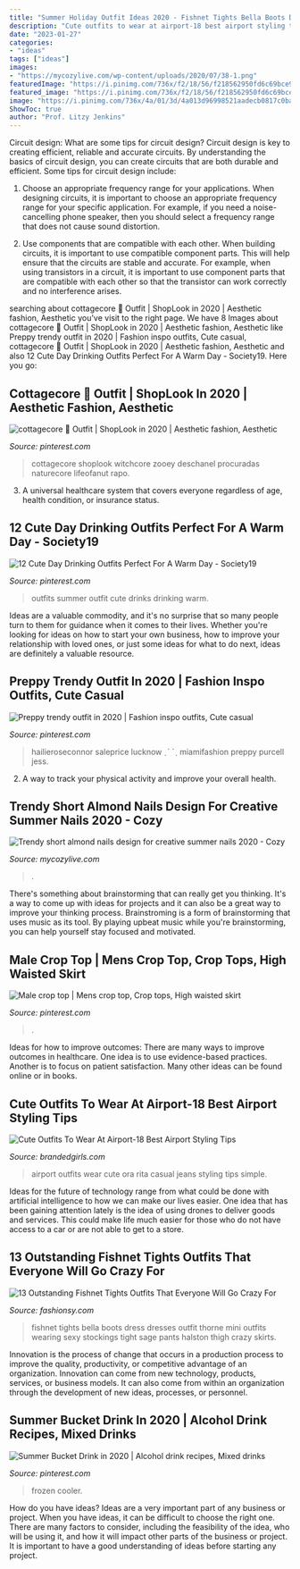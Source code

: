 ```yaml
---
title: "Summer Holiday Outfit Ideas 2020 - Fishnet Tights Bella Boots Dress Dresses Outfit Thorne Mini Outfits Wearing Sexy Stockings Tight Sage Pants Halston Thigh Crazy Skirts"
description: "Cute outfits to wear at airport-18 best airport styling tips"
date: "2023-01-27"
categories:
- "ideas"
tags: ["ideas"]
images:
- "https://mycozylive.com/wp-content/uploads/2020/07/38-1.png"
featuredImage: "https://i.pinimg.com/736x/f2/18/56/f218562950fd6c69bce9ff5851112dbb.jpg"
featured_image: "https://i.pinimg.com/736x/f2/18/56/f218562950fd6c69bce9ff5851112dbb.jpg"
image: "https://i.pinimg.com/736x/4a/01/3d/4a013d96998521aadecb0817c0ba2ea2.jpg"
ShowToc: true
author: "Prof. Litzy Jenkins"
---
```



Circuit design: What are some tips for circuit design?
Circuit design is key to creating efficient, reliable and accurate circuits. By understanding the basics of circuit design, you can create circuits that are both durable and efficient. Some tips for circuit design include:
1. Choose an appropriate frequency range for your applications. When designing circuits, it is important to choose an appropriate frequency range for your specific application. For example, if you need a noise-cancelling phone speaker, then you should select a frequency range that does not cause sound distortion.

2. Use components that are compatible with each other. When building circuits, it is important to use compatible component parts. This will help ensure that the circuits are stable and accurate. For example, when using transistors in a circuit, it is important to use component parts that are compatible with each other so that the transistor can work correctly and no interference arises.


	

		
searching about cottagecore 🦌 Outfit | ShopLook in 2020 | Aesthetic fashion, Aesthetic you've visit to the right page. We have 8 Images about cottagecore 🦌 Outfit | ShopLook in 2020 | Aesthetic fashion, Aesthetic like Preppy trendy outfit in 2020 | Fashion inspo outfits, Cute casual, cottagecore 🦌 Outfit | ShopLook in 2020 | Aesthetic fashion, Aesthetic and also 12 Cute Day Drinking Outfits Perfect For A Warm Day - Society19. Here you go:
		
    
## Cottagecore 🦌 Outfit | ShopLook In 2020 | Aesthetic Fashion, Aesthetic

<img loading=lazy src="https://i.pinimg.com/736x/b8/2e/d0/b82ed07dab958215168d63a6b8395eda.jpg" onerror="this.onerror=null;this.src='https://tse3.mm.bing.net/th?id=OIP.KlIL7a9ZI0ZS8PIZpOxLbgAAAA&amp;pid=15.1';" alt="cottagecore 🦌 Outfit | ShopLook in 2020 | Aesthetic fashion, Aesthetic">

_Source: pinterest.com_

>cottagecore shoplook witchcore zooey deschanel procuradas naturecore lifeofanut rapo. 

	

3. A universal healthcare system that covers everyone regardless of age, health condition, or insurance status.

    
## 12 Cute Day Drinking Outfits Perfect For A Warm Day - Society19

<img loading=lazy src="https://i.pinimg.com/736x/4a/01/3d/4a013d96998521aadecb0817c0ba2ea2.jpg" onerror="this.onerror=null;this.src='https://tse2.mm.bing.net/th?id=OIP.HW_rpR8A1EsYgPfAgzKRaAHaOt&amp;pid=15.1';" alt="12 Cute Day Drinking Outfits Perfect For A Warm Day - Society19">

_Source: pinterest.com_

>outfits summer outfit cute drinks drinking warm. 

	

Ideas are a valuable commodity, and it's no surprise that so many people turn to them for guidance when it comes to their lives. Whether you're looking for ideas on how to start your own business, how to improve your relationship with loved ones, or just some ideas for what to do next, ideas are definitely a valuable resource.

    
## Preppy Trendy Outfit In 2020 | Fashion Inspo Outfits, Cute Casual

<img loading=lazy src="https://i.pinimg.com/736x/c7/f3/c8/c7f3c886e225650786660af1934114c9.jpg" onerror="this.onerror=null;this.src='https://tse2.mm.bing.net/th?id=OIP.-C-lpgIE2NxQY4ncFmhvZQHaPv&amp;pid=15.1';" alt="Preppy trendy outfit in 2020 | Fashion inspo outfits, Cute casual">

_Source: pinterest.com_

>hailieroseconnor saleprice lucknow ˏˋ ˊˎ miamifashion preppy purcell jess. 

	

2. A way to track your physical activity and improve your overall health.

    
## Trendy Short Almond Nails Design For Creative Summer Nails 2020 - Cozy

<img loading=lazy src="https://mycozylive.com/wp-content/uploads/2020/07/38-1.png" onerror="this.onerror=null;this.src='https://tse3.mm.bing.net/th?id=OIP._aazWtJF1I0j1c1sGz2lwwHaJs&amp;pid=15.1';" alt="Trendy short almond nails design for creative summer nails 2020 - Cozy">

_Source: mycozylive.com_

>. 

	

There's something about brainstorming that can really get you thinking. It's a way to come up with ideas for projects and it can also be a great way to improve your thinking process. Brainstroming is a form of brainstorming that uses music as its tool. By playing upbeat music while you're brainstorming, you can help yourself stay focused and motivated.

    
## Male Crop Top | Mens Crop Top, Crop Tops, High Waisted Skirt

<img loading=lazy src="https://i.pinimg.com/736x/f2/18/56/f218562950fd6c69bce9ff5851112dbb.jpg" onerror="this.onerror=null;this.src='https://tse2.mm.bing.net/th?id=OIP.RS_UYz3fh5OE4G7E-QlXnAHaNC&amp;pid=15.1';" alt="Male crop top | Mens crop top, Crop tops, High waisted skirt">

_Source: pinterest.com_

>. 

	

Ideas for how to improve outcomes:
There are many ways to improve outcomes in healthcare. One idea is to use evidence-based practices. Another is to focus on patient satisfaction. Many other ideas can be found online or in books.

    
## Cute Outfits To Wear At Airport-18 Best Airport Styling Tips

<img loading=lazy src="http://www.brandedgirls.com/wp-content/uploads/2016/01/54a5de20df4ab9634fd69bacb98a62d5.jpg" onerror="this.onerror=null;this.src='https://tse2.mm.bing.net/th?id=OIP.c9LO7XB-gCkliMcJohRkhQHaKa&amp;pid=15.1';" alt="Cute Outfits To Wear At Airport-18 Best Airport Styling Tips">

_Source: brandedgirls.com_

>airport outfits wear cute ora rita casual jeans styling tips simple. 

	

Ideas for the future of technology range from what could be done with artificial intelligence to how we can make our lives easier. One idea that has been gaining attention lately is the idea of using drones to deliver goods and services. This could make life much easier for those who do not have access to a car or are not able to get to a store.

    
## 13 Outstanding Fishnet Tights Outfits That Everyone Will Go Crazy For

<img loading=lazy src="http://fashionsy.com/wp-content/uploads/2017/04/fishnet-tights-outfit-3-1.jpg" onerror="this.onerror=null;this.src='https://tse2.mm.bing.net/th?id=OIP.uaTRAf8ynbFKtef_6NAAPQHaJr&amp;pid=15.1';" alt="13 Outstanding Fishnet Tights Outfits That Everyone Will Go Crazy For">

_Source: fashionsy.com_

>fishnet tights bella boots dress dresses outfit thorne mini outfits wearing sexy stockings tight sage pants halston thigh crazy skirts. 

	

Innovation is the process of change that occurs in a production process to improve the quality, productivity, or competitive advantage of an organization. Innovation can come from new technology, products, services, or business models. It can also come from within an organization through the development of new ideas, processes, or personnel.

    
## Summer Bucket Drink In 2020 | Alcohol Drink Recipes, Mixed Drinks

<img loading=lazy src="https://i.pinimg.com/736x/f8/75/a2/f875a253dfeb60f70750ca68cfe7a6db.jpg" onerror="this.onerror=null;this.src='https://tse2.mm.bing.net/th?id=OIP.pwSKpbf5pN_I8OTfDK0BLgHaNK&amp;pid=15.1';" alt="Summer Bucket Drink in 2020 | Alcohol drink recipes, Mixed drinks">

_Source: pinterest.com_

>frozen cooler. 

	

How do you have ideas?
Ideas are a very important part of any business or project. When you have ideas, it can be difficult to choose the right one. There are many factors to consider, including the feasibility of the idea, who will be using it, and how it will impact other parts of the business or project. It is important to have a good understanding of ideas before starting any project.

